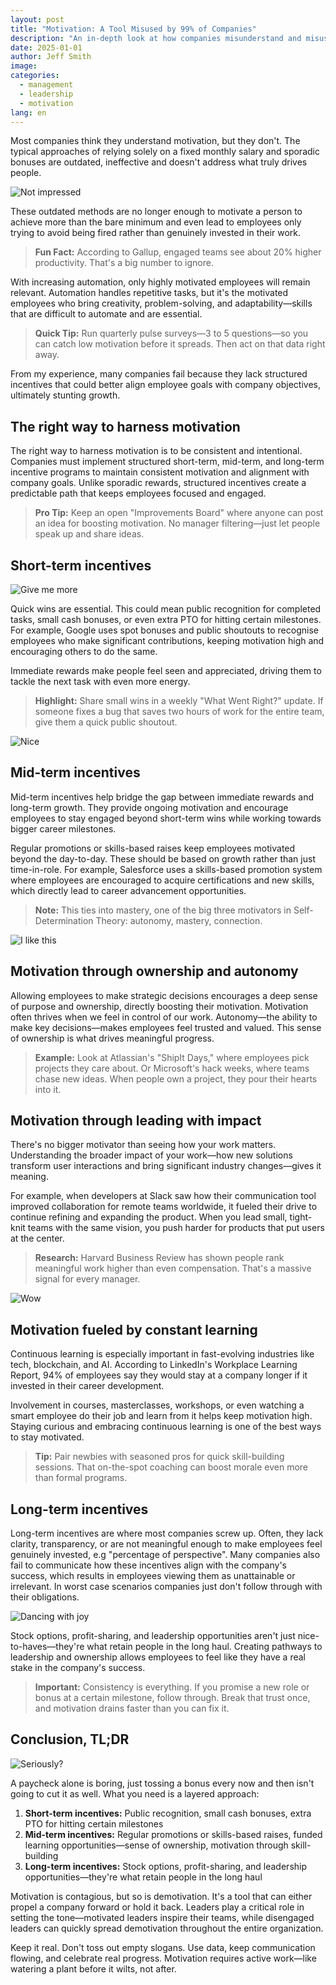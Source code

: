 ```yaml
---
layout: post
title: "Motivation: A Tool Misused by 99% of Companies"
description: "An in-depth look at how companies misunderstand and misuse motivation, with practical solutions for building effective incentive systems"
date: 2025-01-01
author: Jeff Smith
image: 
categories: 
  - management
  - leadership
  - motivation
lang: en
---
```


Most companies think they understand motivation, but they don't. The typical approaches of relying solely on a fixed monthly salary and sporadic bonuses are outdated, ineffective and doesn't address what truly drives people.

![Not impressed](/assets/images/posts/motivation/mot.gif)

These outdated methods are no longer enough to motivate a person to achieve more than the bare minimum and even lead to employees only trying to avoid being fired rather than genuinely invested in their work.

> **Fun Fact:** According to Gallup, engaged teams see about 20% higher productivity. That's a big number to ignore.

With increasing automation, only highly motivated employees will remain relevant. Automation handles repetitive tasks, but it's the motivated employees who bring creativity, problem-solving, and adaptability—skills that are difficult to automate and are essential.

> **Quick Tip:** Run quarterly pulse surveys—3 to 5 questions—so you can catch low motivation before it spreads. Then act on that data right away.


From my experience, many companies fail because they lack structured incentives that could better align employee goals with company objectives, ultimately stunting growth.

## The right way to harness motivation

The right way to harness motivation is to be consistent and intentional. Companies must implement structured short-term, mid-term, and long-term incentive programs to maintain consistent motivation and alignment with company goals. Unlike sporadic rewards, structured incentives create a predictable path that keeps employees focused and engaged.

> **Pro Tip:** Keep an open "Improvements Board" where anyone can post an idea for boosting motivation. No manager filtering—just let people speak up and share ideas.

## Short-term incentives

![Give me more](/assets/images/posts/motivation/gimme.gif)

Quick wins are essential. This could mean public recognition for completed tasks, small cash bonuses, or even extra PTO for hitting certain milestones. For example, Google uses spot bonuses and public shoutouts to recognise employees who make significant contributions, keeping motivation high and encouraging others to do the same.

Immediate rewards make people feel seen and appreciated, driving them to tackle the next task with even more energy.

> **Highlight:** Share small wins in a weekly "What Went Right?" update. If someone fixes a bug that saves two hours of work for the entire team, give them a quick public shoutout.

![Nice](/assets/images/posts/motivation/nice.jpg)


## Mid-term incentives

Mid-term incentives help bridge the gap between immediate rewards and long-term growth. They provide ongoing motivation and encourage employees to stay engaged beyond short-term wins while working towards bigger career milestones.

Regular promotions or skills-based raises keep employees motivated beyond the day-to-day. These should be based on growth rather than just time-in-role. For example, Salesforce uses a skills-based promotion system where employees are encouraged to acquire certifications and new skills, which directly lead to career advancement opportunities.

> **Note:** This ties into mastery, one of the big three motivators in Self-Determination Theory: autonomy, mastery, connection.

![I like this](/assets/images/posts/motivation/i-like.gif)

## Motivation through ownership and autonomy

Allowing employees to make strategic decisions encourages a deep sense of purpose and ownership, directly boosting their motivation. Motivation often thrives when we feel in control of our work. Autonomy—the ability to make key decisions—makes employees feel trusted and valued. This sense of ownership is what drives meaningful progress.

> **Example:** Look at Atlassian's "ShipIt Days," where employees pick projects they care about. Or Microsoft's hack weeks, where teams chase new ideas. When people own a project, they pour their hearts into it.

## Motivation through leading with impact

There's no bigger motivator than seeing how your work matters. Understanding the broader impact of your work—how new solutions transform user interactions and bring significant industry changes—gives it meaning. 

For example, when developers at Slack saw how their communication tool improved collaboration for remote teams worldwide, it fueled their drive to continue refining and expanding the product. When you lead small, tight-knit teams with the same vision, you push harder for products that put users at the center.

> **Research:** Harvard Business Review has shown people rank meaningful work higher than even compensation. That's a massive signal for every manager.

![Wow](/assets/images/posts/motivation/wow.gif)

## Motivation fueled by constant learning

Continuous learning is especially important in fast-evolving industries like tech, blockchain, and AI. According to LinkedIn's Workplace Learning Report, 94% of employees say they would stay at a company longer if it invested in their career development.

Involvement in courses, masterclasses, workshops, or even watching a smart employee do their job and learn from it helps keep motivation high. Staying curious and embracing continuous learning is one of the best ways to stay motivated.

> **Tip:** Pair newbies with seasoned pros for quick skill-building sessions. That on-the-spot coaching can boost morale even more than formal programs.

## Long-term incentives

Long-term incentives are where most companies screw up. Often, they lack clarity, transparency, or are not meaningful enough to make employees feel genuinely invested, e.g "percentage of perspective". Many companies also fail to communicate how these incentives align with the company's success, which results in employees viewing them as unattainable or irrelevant. In worst case scenarios companies just don't follow through with their obligations. 

![Dancing with joy](/assets/images/posts/motivation/dancing-troll.gif)

Stock options, profit-sharing, and leadership opportunities aren't just nice-to-haves—they're what retain people in the long haul.
Creating pathways to leadership and ownership allows employees to feel like they have a real stake in the company's success.

> **Important:** Consistency is everything. If you promise a new role or bonus at a certain milestone, follow through. Break that trust once, and motivation drains faster than you can fix it.



## Conclusion, TL;DR

![Seriously?](/assets/images/posts/motivation/rukiddingme.jpg)

A paycheck alone is boring, just tossing a bonus every now and then isn't going to cut it as well. What you need is a layered approach:

1. **Short-term incentives:** Public recognition, small cash bonuses, extra PTO for hitting certain milestones
2. **Mid-term incentives:** Regular promotions or skills-based raises, funded learning opportunities—sense of ownership, motivation through skill-building
3. **Long-term incentives:** Stock options, profit-sharing, and leadership opportunities—they're what retain people in the long haul

Motivation is contagious, but so is demotivation. It's a tool that can either propel a company forward or hold it back. Leaders play a critical role in setting the tone—motivated leaders inspire their teams, while disengaged leaders can quickly spread demotivation throughout the entire organization.

Keep it real. Don't toss out empty slogans. Use data, keep communication flowing, and celebrate real progress. Motivation requires active work—like watering a plant before it wilts, not after.
 